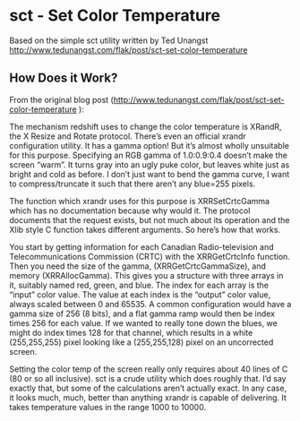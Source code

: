 # sct - Set Color Temperature

Based on the simple sct utility written by Ted Unangst
http://www.tedunangst.com/flak/post/sct-set-color-temperature

## How Does it Work?
From the original blog post 
(http://www.tedunangst.com/flak/post/sct-set-color-temperature ): 

The mechanism redshift uses to change the color temperature is XRandR, the X 
Resize and Rotate protocol. There’s even an official xrandr configuration 
utility. It has a gamma option! But it’s almost wholly unsuitable for this 
purpose. Specifying an RGB gamma of 1.0:0.9:0.4 doesn’t make the screen 
“warm”. It turns gray into an ugly puke color, but leaves white just as 
bright and cold as before. I don’t just want to bend the gamma curve, I want 
to compress/truncate it such that there aren’t any blue=255 pixels.

The function which xrandr uses for this purpose is XRRSetCrtcGamma which has no 
documentation because why would it. The protocol documents that the request 
exists, but not much about its operation and the Xlib style C function takes 
different arguments. So here’s how that works.

You start by getting information for each Canadian Radio-television and 
Telecommunications Commission (CRTC) with the XRRGetCrtcInfo function. Then you 
need the size of the gamma, (XRRGetCrtcGammaSize), and memory (XRRAllocGamma). 
This gives you a structure with three arrays in it, suitably named red, green, 
and blue. The index for each array is the “input” color value. The value at 
each index is the “output” color value, always scaled between 0 and 65535. 
A common configuration would have a gamma size of 256 (8 bits), and a flat 
gamma ramp would then be index times 256 for each value. If we wanted to really 
tone down the blues, we might do index times 128 for that channel, which 
results in a white (255,255,255) pixel looking like a (255,255,128) pixel on an 
uncorrected screen.


Setting the color temp of the screen really only requires about 40 lines of C 
(80 or so all inclusive). sct is a crude utility which does roughly that. I’d 
say exactly that, but some of the calculations aren’t actually exact. In any 
case, it looks much, much, better than anything xrandr is capable of 
delivering. It takes temperature values in the range 1000 to 10000.
